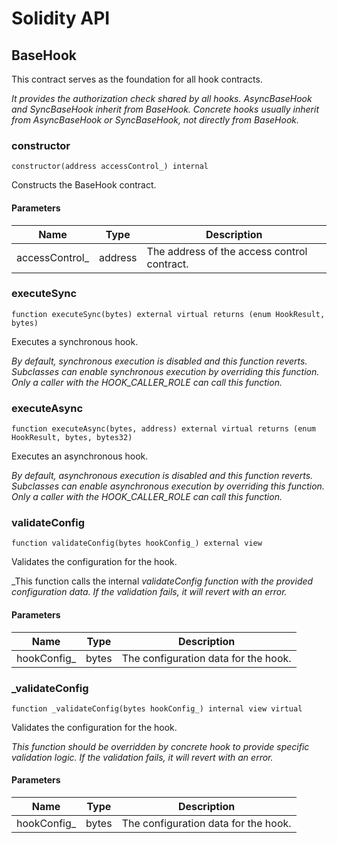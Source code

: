 # Solidity API

## BaseHook

This contract serves as the foundation for all hook contracts.

_It provides the authorization check shared by all hooks. AsyncBaseHook and SyncBaseHook inherit from BaseHook.
Concrete hooks usually inherit from AsyncBaseHook or SyncBaseHook, not directly from BaseHook._

### constructor

```solidity
constructor(address accessControl_) internal
```

Constructs the BaseHook contract.

#### Parameters

| Name | Type | Description |
| ---- | ---- | ----------- |
| accessControl_ | address | The address of the access control contract. |

### executeSync

```solidity
function executeSync(bytes) external virtual returns (enum HookResult, bytes)
```

Executes a synchronous hook.

_By default, synchronous execution is disabled and this function reverts. 
Subclasses can enable synchronous execution by overriding this function.
Only a caller with the HOOK_CALLER_ROLE can call this function._

### executeAsync

```solidity
function executeAsync(bytes, address) external virtual returns (enum HookResult, bytes, bytes32)
```

Executes an asynchronous hook.

_By default, asynchronous execution is disabled and this function reverts. 
Subclasses can enable asynchronous execution by overriding this function.
Only a caller with the HOOK_CALLER_ROLE can call this function._

### validateConfig

```solidity
function validateConfig(bytes hookConfig_) external view
```

Validates the configuration for the hook.

_This function calls the internal _validateConfig function with the provided configuration data.
If the validation fails, it will revert with an error._

#### Parameters

| Name | Type | Description |
| ---- | ---- | ----------- |
| hookConfig_ | bytes | The configuration data for the hook. |

### _validateConfig

```solidity
function _validateConfig(bytes hookConfig_) internal view virtual
```

Validates the configuration for the hook.

_This function should be overridden by concrete hook to provide specific validation logic.
If the validation fails, it will revert with an error._

#### Parameters

| Name | Type | Description |
| ---- | ---- | ----------- |
| hookConfig_ | bytes | The configuration data for the hook. |

